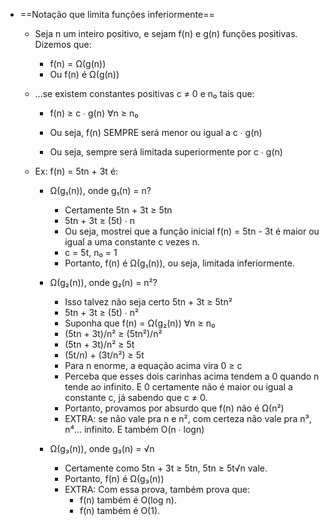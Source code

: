 - ==Notação que limita funções inferiormente==

    - Seja n um inteiro positivo, e sejam f(n) e g(n) funções positivas. Dizemos que:
    
        - f(n) = Ω(g(n))
        - Ou f(n) é Ω(g(n))
    
    - ...se existem constantes positivas c ≠ 0 e n₀ tais que:

        - f(n) ≥ c ∙ g(n) ∀n ≥ n₀

        - Ou seja, f(n) SEMPRE será menor ou igual a c ∙ g(n)
        - Ou seja, sempre será limitada superiormente por c ∙ g(n)

    - Ex: f(n) = 5tn + 3t é:

        - Ω(g₁(n)), onde g₁(n) = n?

            - Certamente 5tn + 3t ≥ 5tn
            - 5tn + 3t ≥ (5t) ∙ n
            - Ou seja, mostrei que a função inicial f(n) = 5tn - 3t é maior ou igual a uma constante c vezes n.
            - c = 5t, n₀ = 1
            - Portanto, f(n) é Ω(g₁(n)), ou seja, limitada inferiormente.

        - Ω(g₂(n)), onde g₂(n) = n²?

            - Isso talvez não seja certo 5tn + 3t ≥ 5tn²
            - 5tn + 3t ≥ (5t) ∙ n²
            - Suponha que f(n) = Ω(g₂(n)) ∀n ≥ n₀
            - (5tn + 3t)/n² ≥ (5tn²)/n²
            - (5tn + 3t)/n² ≥ 5t
            - (5t/n) + (3t/n²) ≥ 5t
            - Para n enorme, a equação acima vira 0 ≥ c
            - Perceba que esses dois carinhas acima tendem a 0 quando n tende ao infinito. E 0 certamente não é maior ou igual a constante c, já sabendo que c ≠ 0.
            - Portanto, provamos por absurdo que f(n) não é Ω(n²)
            - EXTRA: se não vale pra n e n², com certeza não vale pra n³, n⁴... infinito. E também O(n ∙ logn)

        - Ω(g₃(n)), onde g₃(n) = √n

            - Certamente como 5tn + 3t ≥ 5tn, 5tn ≥ 5t√n vale.
            - Portanto, f(n) é Ω(g₃(n))
            - EXTRA: Com essa prova, também prova que:
                - f(n) também é O(log n).
                - f(n) também é O(1).
